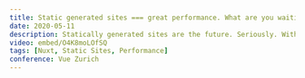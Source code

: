 ```yaml
---
title: Static generated sites === great performance. What are you waiting for?
date: 2020-05-11
description: Statically generated sites are the future. Seriously. With frameworks like Nuxt we can build really cool sites that look and feel like a single page application but are actually static generated. That means no need for a server but most importantly performance is amazing. Everything is generated at build time.
video: embed/O4K8moLOfSQ
tags: [Nuxt, Static Sites, Performance]
conference: Vue Zurich
---
```

